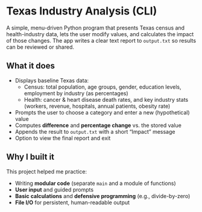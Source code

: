 # Texas Industry Analysis (CLI)

A simple, menu-driven Python program that presents Texas census and health-industry data, lets the user modify values, and calculates the impact of those changes. The app writes a clear text report to `output.txt` so results can be reviewed or shared.

## What it does
- Displays baseline Texas data:
  - Census: total population, age groups, gender, education levels, employment by industry (as percentages)
  - Health: cancer & heart disease death rates, and key industry stats (workers, revenue, hospitals, annual patients, obesity rate)
- Prompts the user to choose a category and enter a new (hypothetical) value
- Computes **difference** and **percentage change** vs. the stored value
- Appends the result to `output.txt` with a short “Impact” message
- Option to view the final report and exit

## Why I built it
This project helped me practice:
- Writing **modular code** (separate `main` and a module of functions)
- **User input** and guided prompts
- **Basic calculations** and **defensive programming** (e.g., divide-by-zero)
- **File I/O** for persistent, human-readable output

